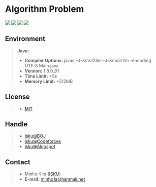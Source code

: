 # Algorithm Problem
[![](https://d2gd6pc034wcta.cloudfront.net/images/logo.png)](https://www.acmicpc.net)
[![](http://st.codeforces.com/s/37194/images/codeforces-logo-with-telegram.png)](https://icpc.baylor.edu)
[![](https://icpc.baylor.edu/img/icpc_gr.png)](http://codeforces.com)
[![](https://code.google.com/codejam/contest/static/logo_image1.gif)](https://code.google.com/codejam)


Environment
----------
> **Java:**
> - **Compiler Options:**  javac -J-Xms128m -J-Xmx512m -encoding UTF-8 Main.java
> - **Version:**  1.8.0_91
> - **Time Limit:**  +5s
> - **Memory Limit:**  +512MB


License
----------
> - [MIT](LICENSE)


Handle
----------
> - [isku@BOJ](https://www.acmicpc.net/user/isku)
> - [isku@Codeforces](http://codeforces.com/profile/isku)
> - [isku@Algospot](https://algospot.com/user/profile/25929)


Contact
----------
> - Minho Kim ([ISKU](https://github.com/ISKU))
> - **E-mail:** minho1a@hanmail.net
